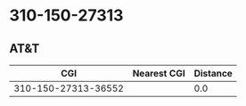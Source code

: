 # 310-150-27313
## AT&T


| CGI | Nearest CGI | Distance |
|-----|-------------|----------|
| 310-150-27313-36552 |  | 0.0 |
